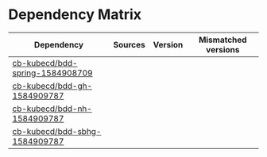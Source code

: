 # Dependency Matrix

Dependency | Sources | Version | Mismatched versions
---------- | ------- | ------- | -------------------
[cb-kubecd/bdd-spring-1584908709](https://github.com/cb-kubecd/bdd-spring-1584908709.git) |  | []() | 
[cb-kubecd/bdd-gh-1584909787](https://github.com/cb-kubecd/bdd-gh-1584909787.git) |  | []() | 
[cb-kubecd/bdd-nh-1584909787](https://github.com/cb-kubecd/bdd-nh-1584909787.git) |  | []() | 
[cb-kubecd/bdd-sbhg-1584909787](https://github.com/cb-kubecd/bdd-sbhg-1584909787.git) |  | []() | 
